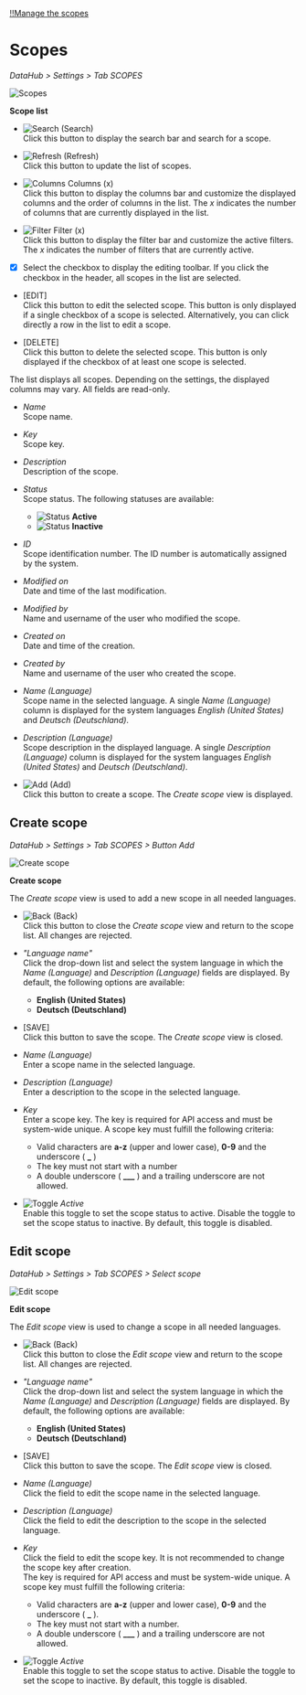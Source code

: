 [!!Manage the scopes](../Integration/04_ManageScopes.md)

# Scopes

*DataHub > Settings > Tab SCOPES*

![Scopes](../../Assets/Screenshots/DataHub/Settings/Scopes/ChannelList.png "[Scopes]")

**Scope list**

- ![Search](../../Assets/Icons/Search.png "[Search]") (Search)   
    Click this button to display the search bar and search for a scope.

- ![Refresh](../../Assets/Icons/Refresh01.png "[Refresh]") (Refresh)   
    Click this button to update the list of scopes.

- ![Columns](../../Assets/Icons/Columns.png "[Columns]") Columns (x)   
    Click this button to display the columns bar and customize the displayed columns and the order of columns in the list. The *x* indicates the number of columns that are currently displayed in the list.

- ![Filter](../../Assets/Icons/Filter.png "[Filter]") Filter (x)   
    Click this button to display the filter bar and customize the active filters. The *x* indicates the number of filters that are currently active.

- [x]     
    Select the checkbox to display the editing toolbar. If you click the checkbox in the header, all scopes in the list are selected.

- [EDIT]   
    Click this button to edit the selected scope. This button is only displayed if a single checkbox of a scope is selected. Alternatively, you can click directly a row in the list to edit a scope.

- [DELETE]   
    Click this button to delete the selected scope. This button is only displayed if the checkbox of at least one scope is selected.       

The list displays all scopes. Depending on the settings, the displayed columns may vary. All fields are read-only.

- *Name*   
    Scope name.

- *Key*   
    Scope key.

- *Description*   
    Description of the scope.

- *Status*   
    Scope status. The following statuses are available:
    - ![Status](../../Assets/Icons/Status01.png "[Status]") **Active**
    - ![Status](../../Assets/Icons/Status04.png "[Status]") **Inactive**   

- *ID*   
    Scope identification number. The ID number is automatically assigned by the system.

- *Modified on*   
    Date and time of the last modification.

- *Modified by*   
    Name and username of the user who modified the scope.

- *Created on*   
    Date and time of the creation.

- *Created by*   
    Name and username of the user who created the scope.

- *Name (Language)*   
    Scope name in the selected language. A single *Name (Language)* column is displayed for the system languages *English (United States)* and *Deutsch (Deutschland)*.

- *Description (Language)*   
    Scope description in the displayed language. A single *Description (Language)* column is displayed for the system languages *English (United States)* and *Deutsch (Deutschland)*.

- ![Add](../../Assets/Icons/Plus01.png "[Add]") (Add)   
    Click this button to create a scope. The *Create scope* view is displayed.   



## Create scope

*DataHub > Settings > Tab SCOPES > Button Add*

![Create scope](../../Assets/Screenshots/DataHub/Settings/Scopes/CreateChannel.png "[Create scope]")

**Create scope**

The *Create scope* view is used to add a new scope in all needed languages.  

- ![Back](../../Assets/Icons/Back02.png "[Back]") (Back)   
    Click this button to close the *Create scope* view and return to the scope list. All changes are rejected.

- *"Language name"*   
    Click the drop-down list and select the system language in which the *Name (Language)* and *Description (Language)* fields are displayed. By default, the following options are available:
    - **English (United States)**
    - **Deutsch (Deutschland)**

- [SAVE]   
    Click this button to save the scope. The *Create scope* view is closed.

- *Name (Language)*   
    Enter a scope name in the selected language.

- *Description (Language)*   
    Enter a description to the scope in the selected language.

- *Key*   
    Enter a scope key. The key is required for API access and must be system-wide unique. A scope key must fulfill the following criteria:
    - Valid characters are **a-z** (upper and lower case), **0-9** and the underscore ( **_** )
    - The key must not start with a number
    - A double underscore ( **___** ) and a trailing underscore are not allowed.

- ![Toggle](../../Assets/Icons/Toggle.png "[Toggle]") *Active*   
    Enable this toggle to set the scope status to active. Disable the toggle to set the scope status to inactive. By default, this toggle is disabled.



## Edit scope

*DataHub > Settings > Tab SCOPES > Select scope*

![Edit scope](../../Assets/Screenshots/DataHub/Settings/Scopes/EditChannel.png "[Edit scope]")

**Edit scope**

The *Edit scope* view is used to change a scope in all needed languages. 


- ![Back](../../Assets/Icons/Back02.png "[Back]") (Back)   
    Click this button to close the *Edit scope* view and return to the scope list. All changes are rejected.

- *"Language name"*   
    Click the drop-down list and select the system language in which the *Name (Language)* and *Description (Language)* fields are displayed. By default, the following options are available:
    - **English (United States)**
    - **Deutsch (Deutschland)**
    
- [SAVE]   
    Click this button to save the scope. The *Edit scope* view is closed.

- *Name (Language)*   
    Click the field to edit the scope name in the selected language.

- *Description (Language)*   
    Click the field to edit the description to the scope in the selected language.

- *Key*   
    Click the field to edit the scope key. It is not recommended to change the scope key after creation.   
    The key is required for API access and must be system-wide unique. A scope key must fulfill the following criteria:
    - Valid characters are **a-z** (upper and lower case), **0-9** and the underscore ( **_** ).
    - The key must not start with a number.
    - A double underscore ( **___** ) and a trailing underscore are not allowed.

- ![Toggle](../../Assets/Icons/Toggle.png "[Toggle]") *Active*   
    Enable this toggle to set the scope status to active. Disable the toggle to set the scope to inactive. By default, this toggle is disabled.
